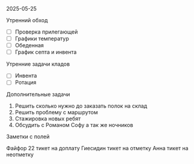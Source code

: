 2025-05-25


Утренний обход

- [ ] Проверка прилегающей
- [ ] Графики температур
- [ ] Обеденная
- [ ] График септа и инвента

Утренние задачи кладов
- [ ] Инвента
- [ ] Ротация

Дополнительные задачи

1. Решить сколько нужно до заказать полок на склад
2. Решить проблему с маршрутом 
3.  Стажировка новых ребят
4. Обсудить с Романом Софу а так же ночников

Заметки с полей

  Файфор 22 тикет на доплату
  Гиесидин тикет на отметку
  Анна тикет на неотметку